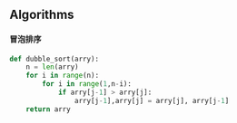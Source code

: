 ## Algorithms

#### 冒泡排序

```python
def dubble_sort(arry):
    n = len(arry)
    for i in range(n):
        for i in range(1,n-i):
            if arry[j-1] > arry[j]:
                arry[j-1],arry[j] = arry[j], arry[j-1]
    return arry
```
####
####
####
####
####
####
####
####

